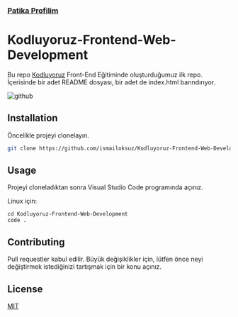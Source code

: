 ### <a href="https://app.patika.dev/ismailoksuz">Patika Profilim</a>
# Kodluyoruz-Frontend-Web-Development

Bu repo [Kodluyoruz](https://www.kodluyoruz.org) Front-End Eğitiminde oluşturduğumuz ilk repo. İçerisinde bir adet README dosyası, bir adet de index.html barındırıyor.

![github](figures/github.png)

## Installation

Öncelikle projeyi clonelayın.

```bash
git clone https://github.com/ismailoksuz/Kodluyoruz-Frontend-Web-Development.git
```

## Usage

Projeyi cloneladıktan sonra Visual Studio Code programında açınız.

Linux için:
```linux
cd Kodluyoruz-Frontend-Web-Development
code .
```

## Contributing
Pull requestler kabul edilir. Büyük değişiklikler için, lütfen önce neyi değiştirmek istediğinizi tartışmak için bir konu açınız.


## License
[MIT](https://choosealicense.com/licenses/mit/)
